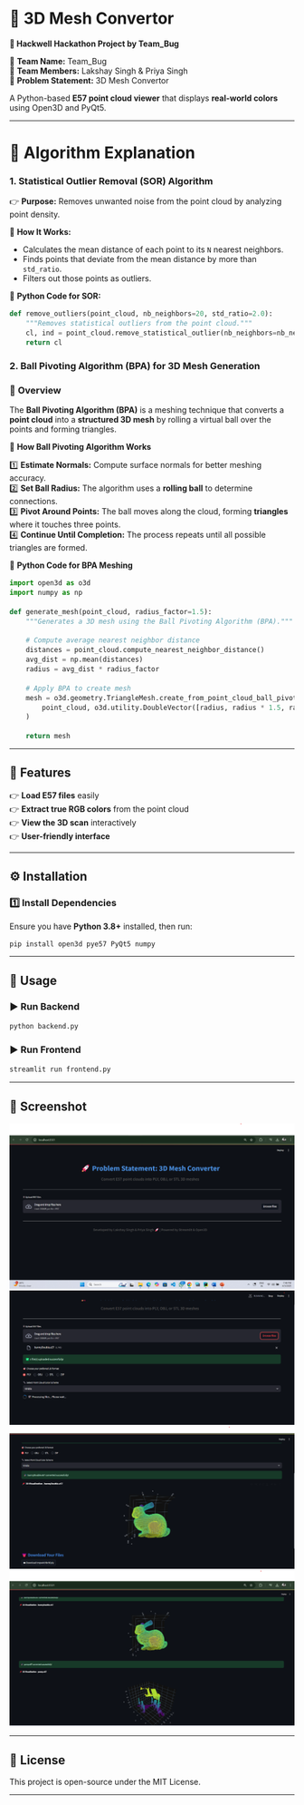 # 🎨 3D Mesh Convertor  

**🚀 Hackwell Hackathon Project by Team_Bug**  

🔹 **Team Name:** Team_Bug  
🔹 **Team Members:** Lakshay Singh & Priya Singh  
🔹 **Problem Statement:** 3D Mesh Convertor  

A Python-based **E57 point cloud viewer** that displays **real-world colors** using Open3D and PyQt5.  

---



# 📌 **Algorithm Explanation**  

###  **1. Statistical Outlier Removal (SOR) Algorithm**  
👉 **Purpose:** Removes unwanted noise from the point cloud by analyzing point density.  

🔹 **How It Works:**  
- Calculates the mean distance of each point to its `N` nearest neighbors.  
- Finds points that deviate from the mean distance by more than `std_ratio`.  
- Filters out those points as outliers.  

🔹 **Python Code for SOR:**  

```python
def remove_outliers(point_cloud, nb_neighbors=20, std_ratio=2.0):
    """Removes statistical outliers from the point cloud."""
    cl, ind = point_cloud.remove_statistical_outlier(nb_neighbors=nb_neighbors, std_ratio=std_ratio)
    return cl
```
### **2. Ball Pivoting Algorithm (BPA) for 3D Mesh Generation**

### 🚀 **Overview**  
The **Ball Pivoting Algorithm (BPA)** is a meshing technique that converts a **point cloud** into a **structured 3D mesh** by rolling a virtual ball over the points and forming triangles.  

 🔹 **How Ball Pivoting Algorithm Works**  

1️⃣ **Estimate Normals:** Compute surface normals for better meshing accuracy.  
2️⃣ **Set Ball Radius:** The algorithm uses a **rolling ball** to determine connections.  
3️⃣ **Pivot Around Points:** The ball moves along the cloud, forming **triangles** where it touches three points.  
4️⃣ **Continue Until Completion:** The process repeats until all possible triangles are formed.  

📌 **Python Code for BPA Meshing**  

```python
import open3d as o3d
import numpy as np

def generate_mesh(point_cloud, radius_factor=1.5):
    """Generates a 3D mesh using the Ball Pivoting Algorithm (BPA)."""
    
    # Compute average nearest neighbor distance
    distances = point_cloud.compute_nearest_neighbor_distance()
    avg_dist = np.mean(distances)
    radius = avg_dist * radius_factor

    # Apply BPA to create mesh
    mesh = o3d.geometry.TriangleMesh.create_from_point_cloud_ball_pivoting(
        point_cloud, o3d.utility.DoubleVector([radius, radius * 1.5, radius * 2])
    )
    
    return mesh

```
---

## 🎯 **Features**  
👉 **Load E57 files** easily  
👉 **Extract true RGB colors** from the point cloud  
👉 **View the 3D scan** interactively  
👉 **User-friendly interface**  

---

## ⚙️ **Installation**  

### **1️⃣ Install Dependencies**  
Ensure you have **Python 3.8+** installed, then run:  

```bash
pip install open3d pye57 PyQt5 numpy
```

---

## 🚀 **Usage**
### **▶️ Run Backend**
```bash
python backend.py
```

### **▶️ Run Frontend**
```bash
streamlit run frontend.py
```

---
## 📸 Screenshot 
![3D Mesh Viewer](assets/ss1.png)  
![3D Mesh Viewer](assets/ss2.png)  
![3D Mesh Viewer](assets/ss3.png)
![3D Mesh Viewer](assets/ss4.png)  


---

## 📝 License  
This project is open-source under the MIT License.  

---
